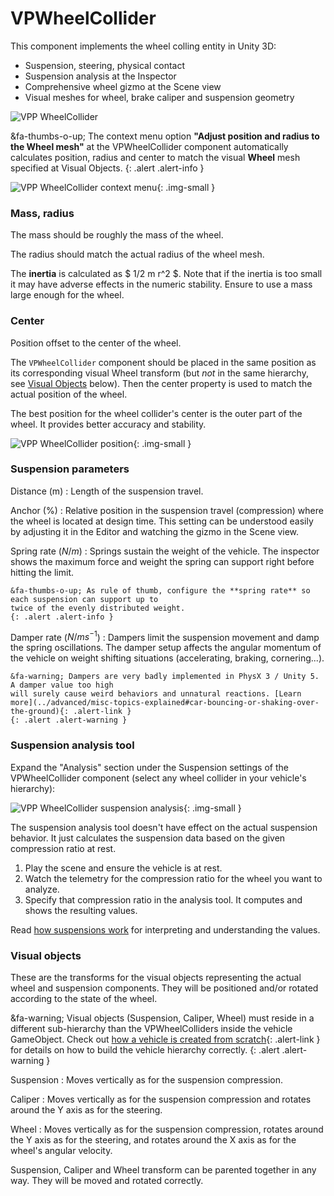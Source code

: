 # VPWheelCollider

This component implements the wheel colling entity in Unity 3D:

- Suspension, steering, physical contact
- Suspension analysis at the Inspector
- Comprehensive wheel gizmo at the Scene view
- Visual meshes for wheel, brake caliper and suspension geometry

![VPP WheelCollider](/img/components/vpp-wheelcollider.png)

&fa-thumbs-o-up; The context menu option **"Adjust position and radius to the Wheel mesh"** at
the VPWheelCollider component automatically calculates position, radius and center to match the
visual **Wheel** mesh specified at Visual Objects.
{: .alert .alert-info }

![VPP WheelCollider context menu](/img/components/vpp-wheelcollider-context-menu.png){: .img-small }

### Mass, radius

The mass should be roughly the mass of the wheel.

The radius should match the actual radius of the wheel mesh.

The **inertia** is calculated as $ 1/2 m r^2 $. Note that if the inertia is too small it may have
adverse effects in the numeric stability. Ensure to use a mass large enough for the wheel.

### Center

Position offset to the center of the wheel.

The `VPWheelCollider` component should be placed in the same position as its corresponding visual
Wheel transform (but _not_ in the same hierarchy, see [Visual Objects](#visual-objects) below). Then
the center property is used to match the actual position of the wheel.

The best position for the wheel collider's center is the outer part of the wheel. It provides better
accuracy and stability.

![VPP WheelCollider position](/img/components/vpp-wheelcollider-position.png){: .img-small }

### Suspension parameters

Distance (m)
:	Length of the suspension travel.

Anchor (%)
:	Relative position in the suspension travel (compression) where the wheel is located at design
	time. This setting can be understood easily by adjusting it in the Editor and watching the
	gizmo in the Scene view.

Spring rate ($N/m$)
:	Springs sustain the weight of the vehicle. The inspector shows the maximum force and weight the
	spring can support right before hitting the limit.

	&fa-thumbs-o-up; As rule of thumb, configure the **spring rate** so each suspension can support up to
	twice of the evenly distributed weight.
	{: .alert .alert-info }

Damper rate ($N/ms^{-1}$)
:	Dampers limit the suspension movement and damp the spring oscillations. The damper setup affects
	the angular momentum of the vehicle on weight shifting situations (accelerating, braking,
	cornering...).

	&fa-warning; Dampers are very badly implemented in PhysX 3 / Unity 5. A damper value too high
	will surely cause weird behaviors and unnatural reactions. [Learn more](../advanced/misc-topics-explained#car-bouncing-or-shaking-over-the-ground){: .alert-link }
	{: .alert .alert-warning }

### Suspension analysis tool

Expand the "Analysis" section under the Suspension settings of the VPWheelCollider component
(select any wheel collider in your vehicle's hierarchy):

![VPP WheelCollider suspension analysis](/img/components/vpp-wheelcollider-suspension-analysis.png){: .img-small }

The suspension analysis tool doesn't have effect on the actual suspension behavior. It just
calculates the suspension data based on the given compression ratio at rest.

1. Play the scene and ensure the vehicle is at rest.
2. Watch the telemetry for the compression ratio for the wheel you want to analyze.
3. Specify that compression ratio in the analysis tool. It computes and shows the resulting values.

Read [how suspensions work](../advanced/how-suspensions-work.md) for interpreting and understanding
the values.

### Visual objects

These are the transforms for the visual objects representing the actual wheel and suspension
components. They will be positioned and/or rotated according to the state of the wheel.

&fa-warning; Visual objects (Suspension, Caliper, Wheel) must reside in a different sub-hierarchy
	than the VPWheelColliders inside the vehicle GameObject. Check out [how a vehicle is created from
	scratch](../user-guide/vehicle-creation.md){: .alert-link } for details on how to build the
	vehicle hierarchy correctly.
{: .alert .alert-warning }

Suspension
:	Moves vertically as for the suspension compression.

Caliper
:	Moves vertically as for the suspension compression and rotates around the Y axis as for the
	steering.

Wheel
:	Moves vertically as for the suspension compression, rotates around the Y axis as for the
	steering, and rotates around the X axis as for the wheel's angular velocity.

Suspension, Caliper and Wheel transform can be parented together in any way. They will be moved
and rotated correctly.